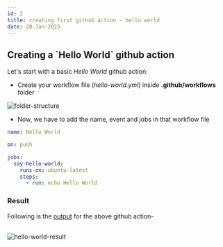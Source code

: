 ```yaml
---
id: 2
title: creating first github action - hello world
date: 20-Jan-2023
---
```


## Creating a \`Hello World\` github action

Let's start with a basic _Hello World_ github action:

- Create your workflow file (_hello-world.yml_) inside **.github/workflows** folder

<img style="max-width: 240px;margin: 0 auto;" src='https://user-images.githubusercontent.com/43666833/213724282-c5675abe-e480-4052-b6ea-6994731c2871.png' alt='folder-structure'>

- Now, we have to add the name, event and jobs in that workflow file

```yml
name: Hello World

on: push

jobs:
  say-hello-world:
    runs-on: ubuntu-latest
    steps:
      - run: echo Hello World
```

### Result

Following is the <a href='https://github.com/akulsr0/github-action-examples/actions/runs/3968510289/jobs/6801767708' target='_blank'>output</a> for the above github action-

<img style="margin: 1rem 0" src='https://user-images.githubusercontent.com/43666833/213723226-73ece491-e3c7-469a-93ef-864fecab8770.png' alt='hello-world-result'>
